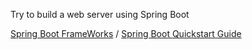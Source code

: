 Try to build a web server using Spring Boot

[Spring Boot FrameWorks](https://start.spring.io) /
[Spring Boot Quickstart Guide](https://spring.io/quickstart)
